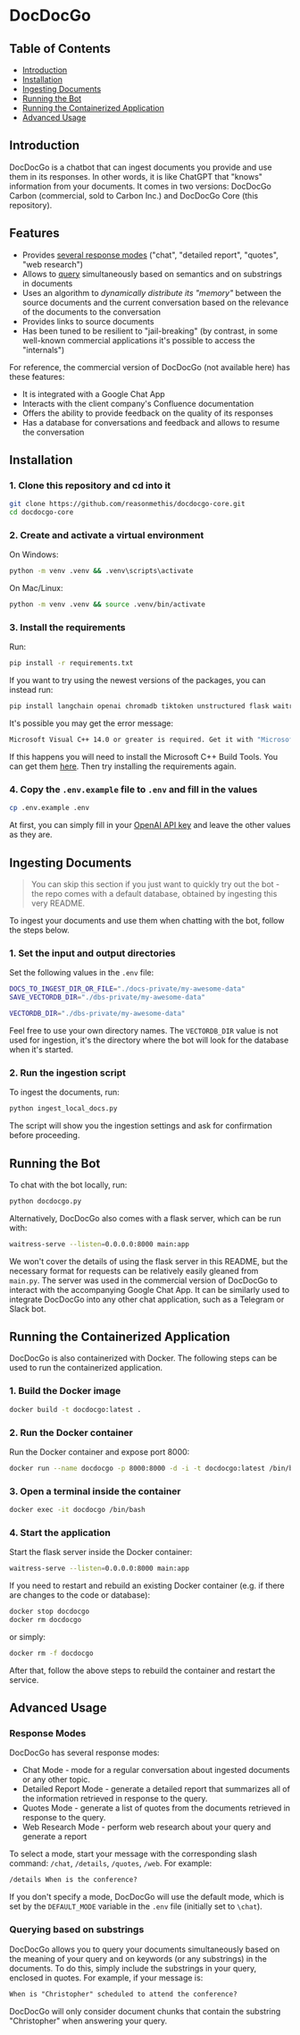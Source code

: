 
# DocDocGo

## Table of Contents

- [Introduction](#introduction)
- [Installation](#installation)
- [Ingesting Documents](#ingesting-documents)
- [Running the Bot](#running-the-bot)
- [Running the Containerized Application](#running-the-containerized-application)
- [Advanced Usage](#advanced-usage)

## Introduction

DocDocGo is a chatbot that can ingest documents you provide and use them in its responses. In other words, it is like ChatGPT that "knows" information from your documents. It comes in two versions: DocDocGo Carbon (commercial, sold to Carbon Inc.) and DocDocGo Core (this repository).

## Features

- Provides [several response modes](#advanced-usage) ("chat", "detailed report", "quotes", "web research")
- Allows to [query](#advanced-usage) simultaneously based on semantics and on substrings in documents
- Uses an algorithm to _dynamically distribute its "memory"_ between the source documents and the current conversation based on the relevance of the documents to the conversation
- Provides links to source documents
- Has been tuned to be resilient to "jail-breaking" (by contrast, in some well-known commercial applications it's possible to access the "internals")

For reference, the commercial version of DocDocGo (not available here) has these features:

- It is integrated with a Google Chat App
- Interacts with the client company's Confluence documentation
- Offers the ability to provide feedback on the quality of its responses
- Has a database for conversations and feedback and allows to resume the conversation

## Installation

### 1. Clone this repository and cd into it

```bash
git clone https://github.com/reasonmethis/docdocgo-core.git
cd docdocgo-core
```

### 2. Create and activate a virtual environment

On Windows:

```bash
python -m venv .venv && .venv\scripts\activate
```

On Mac/Linux:

```bash
python -m venv .venv && source .venv/bin/activate
```

### 3. Install the requirements

Run:

```bash
pip install -r requirements.txt
```

If you want to try using the newest versions of the packages, you can instead run:

```bash
pip install langchain openai chromadb tiktoken unstructured flask waitress beautifulsoup4
```

It's possible you may get the error message:

```bash
Microsoft Visual C++ 14.0 or greater is required. Get it with "Microsoft C++ Build Tools": https://visualstudio.microsoft.com/visual-cpp-build-tools/
```

If this happens you will need to install the Microsoft C++ Build Tools. You can get them [here](https://visualstudio.microsoft.com/visual-cpp-build-tools/). Then try installing the requirements again.

### 4. Copy the `.env.example` file to `.env` and fill in the values

```bash
cp .env.example .env
```

At first, you can simply fill in your [OpenAI API key](https://platform.openai.com/signup) and leave the other values as they are.

## Ingesting Documents

> You can skip this section if you just want to quickly try out the bot - the repo comes with a default database, obtained by ingesting this very README.

To ingest your documents and use them when chatting with the bot, follow the steps below.

### 1. Set the input and output directories

Set the following values in the `.env` file:

```bash
DOCS_TO_INGEST_DIR_OR_FILE="./docs-private/my-awesome-data"
SAVE_VECTORDB_DIR="./dbs-private/my-awesome-data" 

VECTORDB_DIR="./dbs-private/my-awesome-data" 
```

Feel free to use your own directory names. The `VECTORDB_DIR` value is not used for ingestion, it's the directory where the bot will look for the database when it's started.

### 2. Run the ingestion script

To ingest the documents, run:

```bash
python ingest_local_docs.py
```

The script will show you the ingestion settings and ask for confirmation before proceeding.

## Running the Bot

To chat with the bot locally, run:

```bash
python docdocgo.py
```

Alternatively, DocDocGo also comes with a flask server, which can be run with:

```bash
waitress-serve --listen=0.0.0.0:8000 main:app
```

We won't cover the details of using the flask server in this README, but the necessary format for requests can be relatively easily gleaned from `main.py`. The server was used in the commercial version of DocDocGo to interact with the accompanying Google Chat App. It can be similarly used to integrate DocDocGo into any other chat application, such as a Telegram or Slack bot.

## Running the Containerized Application

DocDocGo is also containerized with Docker. The following steps can be used to run the containerized application.

### 1. Build the Docker image

```bash
docker build -t docdocgo:latest .
```

### 2. Run the Docker container

Run the Docker container and expose port 8000:

```bash
docker run --name docdocgo -p 8000:8000 -d -i -t docdocgo:latest /bin/bash
```

### 3. Open a terminal inside the container

```bash
docker exec -it docdocgo /bin/bash
```

### 4. Start the application

Start the flask server inside the Docker container:

```bash
waitress-serve --listen=0.0.0.0:8000 main:app
```

If you need to restart and rebuild an existing Docker container (e.g. if there are changes to the code or database):

```bash
docker stop docdocgo
docker rm docdocgo
```

or simply:

```bash
docker rm -f docdocgo
```

After that, follow the above steps to rebuild the container and restart the service.

## Advanced Usage

### Response Modes

DocDocGo has several response modes:

- Chat Mode - mode for a regular conversation about ingested documents or any other topic.
- Detailed Report Mode - generate a detailed report that summarizes all of the information retrieved in response to the query.
- Quotes Mode - generate a list of quotes from the documents retrieved in response to the query.
- Web Research Mode - perform web research about your query and generate a report

To select a mode, start your message with the corresponding slash command: `/chat`, `/details`, `/quotes`, `/web`. For example:

```markdown
/details When is the conference?
```

If you don't specify a mode, DocDocGo will use the default mode, which is set by the `DEFAULT_MODE` variable in the `.env` file (initially set to `\chat`).

### Querying based on substrings

DocDocGo allows you to query your documents simultaneously based on the meaning of your query and on keywords (or any substrings) in the documents. To do this, simply include the substrings in your query, enclosed in quotes. For example, if your message is:

```markdown
When is "Christopher" scheduled to attend the conference?
```

DocDocGo will only consider document chunks that contain the substring "Christopher" when answering your query.
